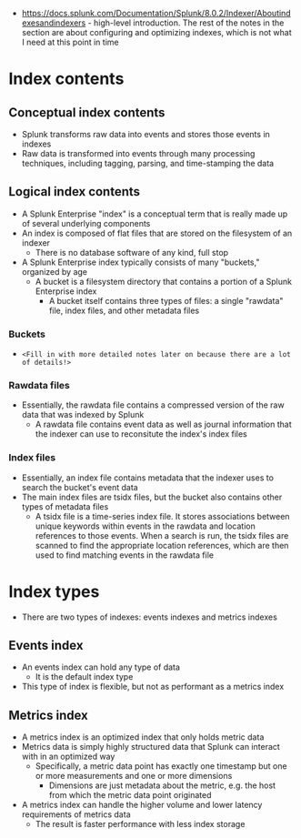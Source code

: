 - https://docs.splunk.com/Documentation/Splunk/8.0.2/Indexer/Aboutindexesandindexers - high-level introduction. The rest of the notes in the section
  are about configuring and optimizing indexes, which is not what I need at this point in time
# Index contents
## Conceptual index contents
- Splunk transforms raw data into events and stores those events in indexes
- Raw data is transformed into events through many processing techniques, including tagging, parsing, and time-stamping the data
## Logical index contents
- A Splunk Enterprise "index" is a conceptual term that is really made up of several underlying components
- An index is composed of flat files that are stored on the filesystem of an indexer 
    - There is no database software of any kind, full stop
- A Splunk Enterprise index typically consists of many "buckets," organized by age
    - A bucket is a filesystem directory that contains a portion of a Splunk Enterprise index
        - A bucket itself contains three types of files: a single "rawdata" file, index files, and other metadata files
### Buckets
- `<Fill in with more detailed notes later on because there are a lot of details!>`
### Rawdata files
- Essentially, the rawdata file contains a compressed version of the raw data that was indexed by Splunk
    - A rawdata file contains event data as well as journal information that the indexer can use to reconsitute the index's index files
### Index files
- Essentially, an index file contains metadata that the indexer uses to search the bucket's event data
- The main index files are tsidx files, but the bucket also contains other types of metadata files
    - A tsidx file is a time-series index file. It stores associations between unique keywords within events in the rawdata and location references to
      those events. When a search is run, the tsidx files are scanned to find the appropriate location references, which are then used to find
      matching events in the rawdata file
# Index types
- There are two types of indexes: events indexes and metrics indexes
## Events index
- An events index can hold any type of data
    - It is the default index type
- This type of index is flexible, but not as performant as a metrics index
## Metrics index
- A metrics index is an optimized index that only holds metric data
- Metrics data is simply highly structured data that Splunk can interact with in an optimized way
    - Specifically, a metric data point has exactly one timestamp but one or more measurements and one or more dimensions
        - Dimensions are just metadata about the metric, e.g. the host from which the metric data point originated
- A metrics index can handle the higher volume and lower latency requirements of metrics data
    - The result is faster performance with less index storage